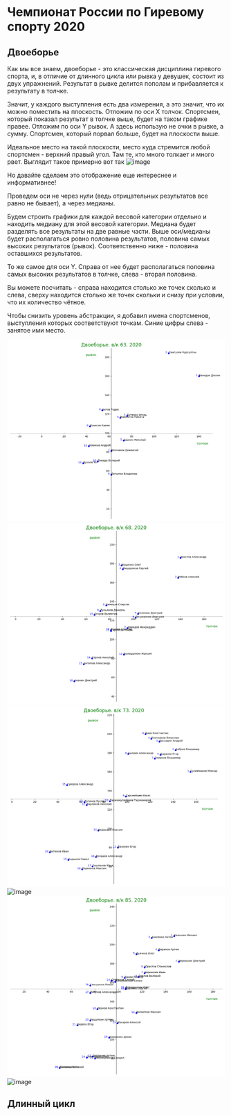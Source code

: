 # Чемпионат России по Гиревому спорту 2020

## Двоеборье
Как мы все знаем, двоеборье - это классическая дисциплина гиревого спорта, и, в отличие от длинного цикла или рывка у девушек, состоит из двух упражнений. Результат в рывке делится пополам и прибавляется к результату в толчке. 

Значит, у каждого выступления есть два измерения, а это значит, что их можно поместить на плоскость. 
Отложим по оси X толчок. Спортсмен, который показал результат в толчке выше, будет на таком графике правее. 
Отложим по оси Y рывок. А здесь использую не очки в рывке, а сумму. Спортсмен, который порвал больше, будет на плоскости выше. 

Идеальное место на такой плоскости, место куда стремится любой спортсмен - верхний правый угол. Там те, кто много толкает и много рвет. 
Выглядит такое примерно вот так
![image]()

Но давайте сделаем это отображение еще интереснее и информативнее!

Проведем оси не через нули (ведь отрицательных результатов все равно не бывает), а через медианы.

Будем строить графики для каждой весовой категории отдельно и находить медиану для этой весовой категории. Медиана будет разделять все результаты на две равные части. Выше оси/медианы будет располагаться ровно половина результатов, половина самых высоких результатов (рывок). Соответственно ниже - половина оставшихся результатов. 

То же самое для оси Y. Справа от нее будет располагаться половина самых высоких результатов в толчке, слева - вторая половина. 

Вы можете посчитать - справа находится столько же точек сколько и слева, сверху находится столько же точек скольки и снизу при условии, что их количество чётное. 

Чтобы снизить уровень абстракции, я добавил имена спортсменов, выступления которых соответствуют точкам. Синие цифры слева - занятое ими место. 

![image](../images/snatch_jerck_scatter63_CR_2020.png)
![image](../images/snatch_jerck_scatter68_CR_2020.png)
![image](../images/snatch_jerck_scatter73_CR_2020.png)
![image](../images/snatch_jerck_scatter78_CR_2020.png)
![image](../images/snatch_jerck_scatter85_CR_2020.png)
![image](../images/snatch_jerck_scatter999_CR_2020.png)

## Длинный цикл




